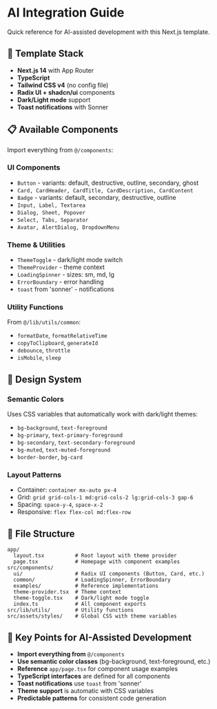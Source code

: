 # AI Integration Guide

Quick reference for AI-assisted development with this Next.js template.

## 🎯 Template Stack

- **Next.js 14** with App Router
- **TypeScript**
- **Tailwind CSS v4** (no config file)
- **Radix UI + shadcn/ui** components
- **Dark/Light mode** support
- **Toast notifications** with Sonner

## 📋 Available Components

Import everything from `@/components`:

### UI Components

- `Button` - variants: default, destructive, outline, secondary, ghost
- `Card, CardHeader, CardTitle, CardDescription, CardContent`
- `Badge` - variants: default, secondary, destructive, outline
- `Input, Label, Textarea`
- `Dialog, Sheet, Popover`
- `Select, Tabs, Separator`
- `Avatar, AlertDialog, DropdownMenu`

### Theme & Utilities

- `ThemeToggle` - dark/light mode switch
- `ThemeProvider` - theme context
- `LoadingSpinner` - sizes: sm, md, lg
- `ErrorBoundary` - error handling
- `toast` from 'sonner' - notifications

### Utility Functions

From `@/lib/utils/common`:

- `formatDate`, `formatRelativeTime`
- `copyToClipboard`, `generateId`
- `debounce`, `throttle`
- `isMobile`, `sleep`

## 🎨 Design System

### Semantic Colors

Uses CSS variables that automatically work with dark/light themes:

- `bg-background`, `text-foreground`
- `bg-primary`, `text-primary-foreground`
- `bg-secondary`, `text-secondary-foreground`
- `bg-muted`, `text-muted-foreground`
- `border-border`, `bg-card`

### Layout Patterns

- Container: `container mx-auto px-4`
- Grid: `grid grid-cols-1 md:grid-cols-2 lg:grid-cols-3 gap-6`
- Spacing: `space-y-4`, `space-x-2`
- Responsive: `flex flex-col md:flex-row`

## 📁 File Structure

```
app/
  layout.tsx          # Root layout with theme provider
  page.tsx            # Homepage with component examples
src/components/
  ui/                 # Radix UI components (Button, Card, etc.)
  common/             # LoadingSpinner, ErrorBoundary
  examples/           # Reference implementations
  theme-provider.tsx  # Theme context
  theme-toggle.tsx    # Dark/light mode toggle
  index.ts            # All component exports
src/lib/utils/        # Utility functions
src/assets/styles/    # Global CSS with theme variables
```

## 🎯 Key Points for AI-Assisted Development

- **Import everything from** `@/components`
- **Use semantic color classes** (bg-background, text-foreground, etc.)
- **Reference** `app/page.tsx` for component usage examples
- **TypeScript interfaces** are defined for all components
- **Toast notifications** use `toast` from 'sonner'
- **Theme support** is automatic with CSS variables
- **Predictable patterns** for consistent code generation

